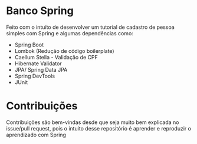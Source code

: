 # Banco Spring

Feito com o intuíto de desenvolver um tutorial de cadastro de pessoa simples com Spring e algumas dependências como:
* Spring Boot
* Lombok (Redução de código boilerplate)
* Caellum Stella - Validação de CPF
* Hibernate Validator
* JPA/ Spring Data JPA
* Spring DevTools
* JUnit
# Contribuições

Contribuições são bem-vindas desde que seja muito bem explicada no issue/pull request, pois o intuito desse repositório é aprender e reproduzir o aprendizado com Spring

